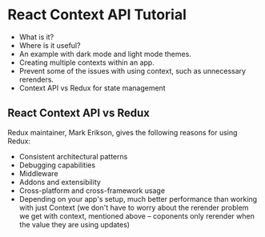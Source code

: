 # React Context API Tutorial

- What is it?
- Where is it useful?
- An example with dark mode and light mode themes.
- Creating multiple contexts within an app.
- Prevent some of the issues with using context, such as unnecessary rerenders.
- Context API vs Redux for state management

## React Context API vs Redux

Redux maintainer, Mark Erikson, gives the following reasons for using Redux:

- Consistent architectural patterns
- Debugging capabilities
- Middleware
- Addons and extensibility
- Cross-platform and cross-framework usage
- Depending on your app's setup, much better performance than working with just Context (we don't have to worry about the rerender problem we get with context, mentioned above – coponents only rerender when the value they are using updates)
